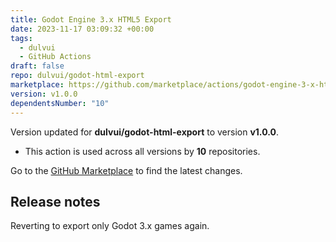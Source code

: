 ```yaml
---
title: Godot Engine 3.x HTML5 Export
date: 2023-11-17 03:09:32 +00:00
tags:
  - dulvui
  - GitHub Actions
draft: false
repo: dulvui/godot-html-export
marketplace: https://github.com/marketplace/actions/godot-engine-3-x-html5-export
version: v1.0.0
dependentsNumber: "10"
---
```



Version updated for **dulvui/godot-html-export** to version **v1.0.0**.
- This action is used across all versions by **10** repositories.

Go to the [GitHub Marketplace](https://github.com/marketplace/actions/godot-engine-3-x-html5-export) to find the latest changes.

## Release notes

Reverting to export only Godot 3.x games again.
